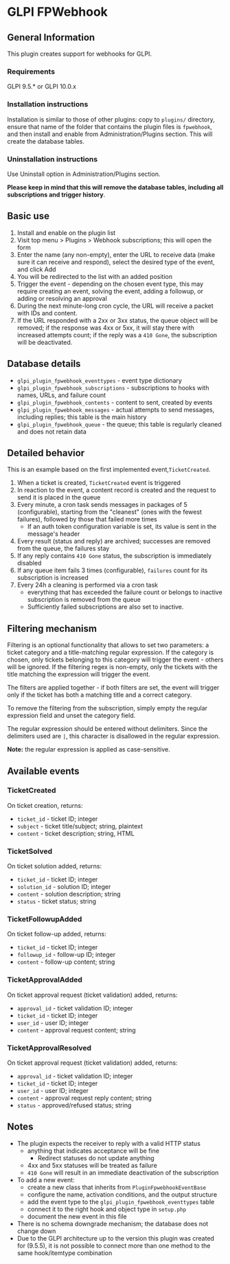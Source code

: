 # GLPI FPWebhook

## General Information

This plugin creates support for webhooks for GLPI.

### Requirements

GLPI 9.5.* or GLPI 10.0.x

### Installation instructions

Installation is similar to those of other plugins: copy to `plugins/` directory, ensure that name of the folder that
contains the plugin files is `fpwebhook`, and then install and enable from Administration/Plugins section. This will
create the database tables.

### Uninstallation instructions

Use Uninstall option in Administration/Plugins section.

**Please keep in mind that this will remove the database tables, including all subscriptions and trigger history**.

## Basic use

1. Install and enable on the plugin list
2. Visit top menu > Plugins > Webhook subscriptions; this will open the form
3. Enter the name (any non-empty), enter the URL to receive data (make sure it can receive and respond), select the
   desired type of the event, and click Add
4. You will be redirected to the list with an added position
5. Trigger the event - depending on the chosen event type, this may require creating an event, solving the event, adding
   a followup, or adding or resolving an approval
6. During the next minute-long cron cycle, the URL will receive a packet with IDs and content.
7. If the URL responded with a 2xx or 3xx status, the queue object will be removed; if the response was 4xx or 5xx, it
   will stay there with increased attempts count; if the reply was a `410 Gone`, the subscription will be deactivated.

## Database details

* `glpi_plugin_fpwebhook_eventtypes` - event type dictionary
* `glpi_plugin_fpwebhook_subscriptions` - subscriptions to hooks with names, URLs, and failure count
* `glpi_plugin_fpwebhook_contents` - content to sent, created by events
* `glpi_plugin_fpwebhook_messages` - actual attempts to send messages, including replies; this table is the main history
* `glpi_plugin_fpwebhook_queue` - the queue; this table is regularly cleaned and does not retain data

## Detailed behavior

This is an example based on the first implemented event,`TicketCreated`.

1. When a ticket is created, `TicketCreated` event is triggered
2. In reaction to the event, a content record is created and the request to send it is placed in the queue
3. Every minute, a cron task sends messages in packages of 5 (configurable), starting from the "cleanest"
   (ones with the fewest failures), followed by those that failed more times
    * If an auth token configuration variable is set, its value is sent in the message's header
4. Every result (status and reply) are archived; successes are removed from the queue, the failures stay
5. If any reply contains `410 Gone` status, the subscription is immediately disabled
6. If any queue item fails 3 times (configurable), `failures` count for its subscription is increased
7. Every 24h a cleaning is performed via a cron task
    * everything that has exceeded the failure count or belongs to inactive subscription is removed from the queue
    * Sufficiently failed subscriptions are also set to inactive.

## Filtering mechanism

Filtering is an optional functionality that allows to set two parameters: a ticket category and a title-matching regular
expression. If the category is chosen, only tickets belonging to this category will trigger the event - others will be
ignored. If the filtering regex is non-empty, only the tickets with the title matching the expression will trigger the
event.

The filters are applied together - if both filters are set, the event will trigger only if the ticket has both a
matching title and a correct category.

To remove the filtering from the subscription, simply empty the regular expression field and unset the category field.

The regular expression should be entered without delimiters. Since the delimiters used are `|`, this character is
disallowed in the regular expression.

**Note:** the regular expression is applied as case-sensitive.

## Available events

### TicketCreated

On ticket creation, returns:

* `ticket_id` - ticket ID; integer
* `subject` - ticket title/subject; string, plaintext
* `content` - ticket description; string, HTML

### TicketSolved

On ticket solution added, returns:

* `ticket_id` - ticket ID; integer
* `solution_id` - solution ID; integer
* `content` - solution description; string
* `status` - ticket status; string

### TicketFollowupAdded

On ticket follow-up added, returns:

* `ticket_id` - ticket ID; integer
* `followup_id` - follow-up ID; integer
* `content` - follow-up content; string

### TicketApprovalAdded

On ticket approval request (ticket validation) added, returns:

* `approval_id` - ticket validation ID; integer
* `ticket_id` - ticket ID; integer
* `user_id` - user ID; integer
* `content` - approval request content; string

### TicketApprovalResolved

On ticket approval request (ticket validation) added, returns:

* `approval_id` - ticket validation ID; integer
* `ticket_id` - ticket ID; integer
* `user_id` - user ID; integer
* `content` - approval request reply content; string
* `status` - approved/refused status; string

## Notes

* The plugin expects the receiver to reply with a valid HTTP status
    * anything that indicates acceptance will be fine
        * Redirect statuses do not update anything
    * 4xx and 5xx statuses will be treated as failure
    * `410 Gone` will result in an immediate deactivation of the subscription
* To add a new event:
    * create a new class that inherits from `PluginFpwebhookEventBase`
    * configure the name, activation conditions, and the output structure
    * add the event type to the `glpi_plugin_fpwebhook_eventtypes` table
    * connect it to the right hook and object type in `setup.php`
    * document the new event in this file
* There is no schema downgrade mechanism; the database does not change down
* Due to the GLPI architecture up to the version this plugin was created for (9.5.5), it is not possible to connect more
  than one method to the same hook/itemtype combination
